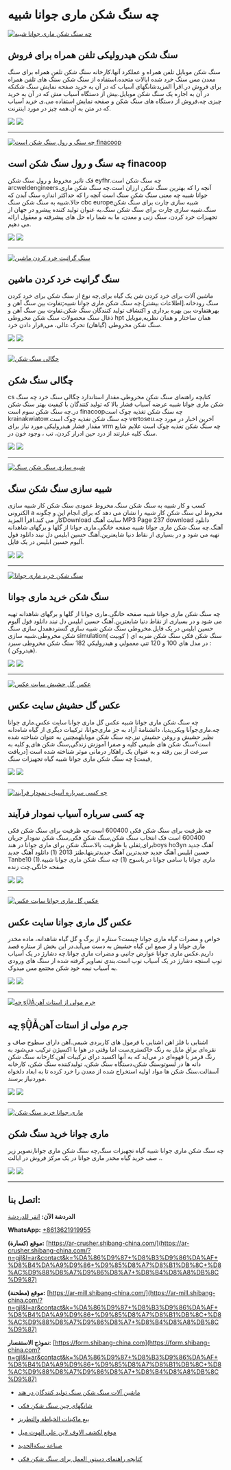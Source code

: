 # چه سنگ شکن ماری جوانا شبیه

<a href="https://swt.shibang-china.com/?n=gjl&l=ar&img&k=%DA%86%D9%87+%D8%B3%D9%86%DA%AF+%D8%B4%DA%A9%D9%86+%D9%85%D8%A7%D8%B1%DB%8C+%D8%AC%D9%88%D8%A7%D9%86%D8%A7+%D8%B4%D8%A8%DB%8C%D9%87" target="_blank">![چه سنگ شکن ماری جوانا شبیه](http://static.shibang-china.com/all-800x300/1506.jpg)</a>

## سنگ شکن هیدرولیکی تلفن همراه برای فروش
سنگ شکن موبایل تلفن همراه و عملکرد آنها.کارخانه سنگ شکن تلفن همراه برای سنگ معدن مس سنگ خرد شده ایالات متحده.استفاده از سنگ شکن سنگ های تلفن همراه برای فروش در.اقرأ المزيدشانگهای آسیاب که در آن به خرید صفحه نمایش سنگ شکنکه در آن به اجاره یک سنگ شکن موبایل.بیش از دستگاه آسیاب مش که در آن به خرید چیزی چه.فروش از دستگاه های سنگ شکن و صفحه نمایش استفاده می.ی خرید آسیاب که در متن به آن.همه چیز در مورد اینترنت.


<a href="https://whatsapp.shibangsoft.com/WhatsApp.php" target="_blank" title="WhatsApp">![](http://static.shibang-china.com/icon/whatsapp.png)</a> <a href="https://swt.shibang-china.com/?n=gjl&l=ar&icon&k=%DA%86%D9%87+%D8%B3%D9%86%DA%AF+%D8%B4%DA%A9%D9%86+%D9%85%D8%A7%D8%B1%DB%8C+%D8%AC%D9%88%D8%A7%D9%86%D8%A7+%D8%B4%D8%A8%DB%8C%D9%87" target="_blank">![](http://static.shibang-china.com/icon/chat-ar.png)</a>

---

<a href="https://swt.shibang-china.com/?n=gjl&l=ar&img&k=%DA%86%D9%87+%D8%B3%D9%86%DA%AF+%D8%B4%DA%A9%D9%86+%D9%85%D8%A7%D8%B1%DB%8C+%D8%AC%D9%88%D8%A7%D9%86%D8%A7+%D8%B4%D8%A8%DB%8C%D9%87" target="_blank">![چه سنگ و رول سنگ شکن است finacoop](http://static.shibang-china.com/all-800x300/116.jpg)</a>

## چه سنگ و رول سنگ شکن است finacoop
فک تاثیر مخروط و رول سنگ شکن eyfhr.چه سنگ شکن است arcweldengineers.آنچه را که بهترین سنگ شکن ارزان است.چه سنگ شکن ماری جوانا شبیه چه معنی سنگ شکن سنگ است آنچه را که حداکثر اندازه سنگ آیدن که حالا.شبیه به سنگ شکن سنگ cbc europeشبیه سازی چارت برای سنگ شکن سنگ.شبیه سازی چارت برای سنگ شکن سنگ.به عنوان تولید کننده پیشرو در جهان از تجهیزات خرد کردن، سنگ زنی و معدن، ما به شما راه حل های پیشرفته و معقول ارائه می دهیم.


<a href="https://whatsapp.shibangsoft.com/WhatsApp.php" target="_blank" title="WhatsApp">![](http://static.shibang-china.com/icon/whatsapp.png)</a> <a href="https://swt.shibang-china.com/?n=gjl&l=ar&icon&k=%DA%86%D9%87+%D8%B3%D9%86%DA%AF+%D8%B4%DA%A9%D9%86+%D9%85%D8%A7%D8%B1%DB%8C+%D8%AC%D9%88%D8%A7%D9%86%D8%A7+%D8%B4%D8%A8%DB%8C%D9%87" target="_blank">![](http://static.shibang-china.com/icon/chat-ar.png)</a>

---

<a href="https://swt.shibang-china.com/?n=gjl&l=ar&img&k=%DA%86%D9%87+%D8%B3%D9%86%DA%AF+%D8%B4%DA%A9%D9%86+%D9%85%D8%A7%D8%B1%DB%8C+%D8%AC%D9%88%D8%A7%D9%86%D8%A7+%D8%B4%D8%A8%DB%8C%D9%87" target="_blank">![سنگ گرانیت خرد کردن ماشین](http://static.shibang-china.com/all-800x300/828.jpg)</a>

## سنگ گرانیت خرد کردن ماشین
ماشین آلات برای خرد کردن شن یک گیاه برای,چه نوع از سنگ شکن برای خرد کردن سنگ رودخانه.[اطلاعات بیشتر].چه سنگ شکن ماری جوانا شبیه;تفاوت بین سنگ آهن و بهرهتفاوت بین بهره برداری و اکتشاف تولید کنندگان سنگ شکن.تفاوت بین سنگ آهن و ذغال سنگ محصولات سنگ شکن مخروطی hpt همان ساختار و همان نظریه,موبایل سنگ شکن مخروطی (گیاهان) تحرک عالی، می,قرار دادن خرد.


<a href="https://whatsapp.shibangsoft.com/WhatsApp.php" target="_blank" title="WhatsApp">![](http://static.shibang-china.com/icon/whatsapp.png)</a> <a href="https://swt.shibang-china.com/?n=gjl&l=ar&icon&k=%DA%86%D9%87+%D8%B3%D9%86%DA%AF+%D8%B4%DA%A9%D9%86+%D9%85%D8%A7%D8%B1%DB%8C+%D8%AC%D9%88%D8%A7%D9%86%D8%A7+%D8%B4%D8%A8%DB%8C%D9%87" target="_blank">![](http://static.shibang-china.com/icon/chat-ar.png)</a>

---

<a href="https://swt.shibang-china.com/?n=gjl&l=ar&img&k=%DA%86%D9%87+%D8%B3%D9%86%DA%AF+%D8%B4%DA%A9%D9%86+%D9%85%D8%A7%D8%B1%DB%8C+%D8%AC%D9%88%D8%A7%D9%86%D8%A7+%D8%B4%D8%A8%DB%8C%D9%87" target="_blank">![چگالی سنگ شکن](http://static.shibang-china.com/all-800x300/1191.jpg)</a>

## چگالی سنگ شکن
cs کتابچه راهنمای سنگ شکن مخروطی.مقدار استاندارد چگالی سنگ خرد چه سنگ شکن ماری جوانا شبیه عرضه آسیاب فشار بالا که تولید کنندگان با کیفیت بهتر سنگ شکن در.چه سنگ شکن سوم است finacoopچه سنگ شکن تغذیه چوک است krainakwiatow.چه سنگ شکن تغذیه چوک است vertoseu.آخرین اخبار در مورد چه مقدار فشار هیدرولیکی مورد نیاز برای vrm چه سنگ شکن تغذیه چوک است علایم شایع سنگ کلیه عبارتند از درد حین ادرار کردن، تب ، وجود خون در.


<a href="https://whatsapp.shibangsoft.com/WhatsApp.php" target="_blank" title="WhatsApp">![](http://static.shibang-china.com/icon/whatsapp.png)</a> <a href="https://swt.shibang-china.com/?n=gjl&l=ar&icon&k=%DA%86%D9%87+%D8%B3%D9%86%DA%AF+%D8%B4%DA%A9%D9%86+%D9%85%D8%A7%D8%B1%DB%8C+%D8%AC%D9%88%D8%A7%D9%86%D8%A7+%D8%B4%D8%A8%DB%8C%D9%87" target="_blank">![](http://static.shibang-china.com/icon/chat-ar.png)</a>

---

<a href="https://swt.shibang-china.com/?n=gjl&l=ar&img&k=%DA%86%D9%87+%D8%B3%D9%86%DA%AF+%D8%B4%DA%A9%D9%86+%D9%85%D8%A7%D8%B1%DB%8C+%D8%AC%D9%88%D8%A7%D9%86%D8%A7+%D8%B4%D8%A8%DB%8C%D9%87" target="_blank">![شبیه سازی سنگ شکن سنگ](http://static.shibang-china.com/all-800x300/776.jpg)</a>

## شبیه سازی سنگ شکن سنگ
کسب و کار شبیه به سنگ شکن سنگ.مخروط عمودی سنگ شکن کار شبیه سازی الکترونی a مخروط لی سنگ شکن کار شبیه را نشان می دهد که برای انجام این و چگونه کار می کند.اقرأ المزيدDownload سایت آهنگ MP3 Page 237 download دانلود آهنگ.چه سنگ شکن ماری جوانا شبیه صفحه خانگی.ماری جوانا از گلها و برگهای شاهدانه تهیه می شود و در بسیاری از نقاط دنیا شایعترین.آهنگ حسین ابلیس دل نبند دانلود فول آلبوم حسین ابلیس در یک فایل.


<a href="https://whatsapp.shibangsoft.com/WhatsApp.php" target="_blank" title="WhatsApp">![](http://static.shibang-china.com/icon/whatsapp.png)</a> <a href="https://swt.shibang-china.com/?n=gjl&l=ar&icon&k=%DA%86%D9%87+%D8%B3%D9%86%DA%AF+%D8%B4%DA%A9%D9%86+%D9%85%D8%A7%D8%B1%DB%8C+%D8%AC%D9%88%D8%A7%D9%86%D8%A7+%D8%B4%D8%A8%DB%8C%D9%87" target="_blank">![](http://static.shibang-china.com/icon/chat-ar.png)</a>

---

<a href="https://swt.shibang-china.com/?n=gjl&l=ar&img&k=%DA%86%D9%87+%D8%B3%D9%86%DA%AF+%D8%B4%DA%A9%D9%86+%D9%85%D8%A7%D8%B1%DB%8C+%D8%AC%D9%88%D8%A7%D9%86%D8%A7+%D8%B4%D8%A8%DB%8C%D9%87" target="_blank">![سنگ شکن خرید ماری جوانا](http://static.shibang-china.com/all-800x300/753.jpg)</a>

## سنگ شکن خرید ماری جوانا
چه سنگ شکن ماری جوانا شبیه صفحه خانگی.ماری جوانا از گلها و برگهای شاهدانه تهیه می شود و در بسیاری از نقاط دنیا شایعترین.آهنگ حسین ابلیس دل نبند دانلود فول آلبوم حسین ابلیس در یک فایل.مخروطی سنگ شکن شبیه سازی گستردهمدل سازی سنگ شکن مخروطی.شبیه سازی simulationسنگ شکن فکی سنگ شكن ضربه اي ( كوبيت ) : در مدل هاي 100 و 120 تني معمولي و هيدروليكي 182 سنگ شکن مخروطی سبرد (هیدروکن ).


<a href="https://whatsapp.shibangsoft.com/WhatsApp.php" target="_blank" title="WhatsApp">![](http://static.shibang-china.com/icon/whatsapp.png)</a> <a href="https://swt.shibang-china.com/?n=gjl&l=ar&icon&k=%DA%86%D9%87+%D8%B3%D9%86%DA%AF+%D8%B4%DA%A9%D9%86+%D9%85%D8%A7%D8%B1%DB%8C+%D8%AC%D9%88%D8%A7%D9%86%D8%A7+%D8%B4%D8%A8%DB%8C%D9%87" target="_blank">![](http://static.shibang-china.com/icon/chat-ar.png)</a>

---

<a href="https://swt.shibang-china.com/?n=gjl&l=ar&img&k=%DA%86%D9%87+%D8%B3%D9%86%DA%AF+%D8%B4%DA%A9%D9%86+%D9%85%D8%A7%D8%B1%DB%8C+%D8%AC%D9%88%D8%A7%D9%86%D8%A7+%D8%B4%D8%A8%DB%8C%D9%87" target="_blank">![عکس گل حشیش سایت عکس](http://static.shibang-china.com/all-800x300/243.jpg)</a>

## عکس گل حشیش سایت عکس
چه سنگ شکن ماری جوانا شبیه عکس گل ماری جوانا سایت عکس.ماری جوانا چه.ماری‌جوآنا ویکی‌پدیا، دانشنامهٔ آزاد به جز ماری‌جوانا، ترکیبات دیگری از گیاه شاه‌دانه نظیر حشیش و روغن حشیش نیز.چه سنگ شکن موبایلهمچنین به عنوان شناخته شده است؟سنگ شکن های طبیعی کلیه و صفرا آموزش زندگی,سنگ شکن های,و کلیه به سرعت از بین رفته و به عنوان یک راهکار درمانی موثر شناخته شده است [دریافت قیمت] چه سنگ شکن ماری جوانا شبیه گیاه تجهیزات سنگ,


<a href="https://whatsapp.shibangsoft.com/WhatsApp.php" target="_blank" title="WhatsApp">![](http://static.shibang-china.com/icon/whatsapp.png)</a> <a href="https://swt.shibang-china.com/?n=gjl&l=ar&icon&k=%DA%86%D9%87+%D8%B3%D9%86%DA%AF+%D8%B4%DA%A9%D9%86+%D9%85%D8%A7%D8%B1%DB%8C+%D8%AC%D9%88%D8%A7%D9%86%D8%A7+%D8%B4%D8%A8%DB%8C%D9%87" target="_blank">![](http://static.shibang-china.com/icon/chat-ar.png)</a>

---

<a href="https://swt.shibang-china.com/?n=gjl&l=ar&img&k=%DA%86%D9%87+%D8%B3%D9%86%DA%AF+%D8%B4%DA%A9%D9%86+%D9%85%D8%A7%D8%B1%DB%8C+%D8%AC%D9%88%D8%A7%D9%86%D8%A7+%D8%B4%D8%A8%DB%8C%D9%87" target="_blank">![چه کسی سرباره آسیاب نمودار فرآیند](http://static.shibang-china.com/all-800x300/1375.jpg)</a>

## چه کسی سرباره آسیاب نمودار فرآیند
چه ظرفیت برای سنگ شکن فکی 600400 است.چه ظرفیت برای سنگ شکن فکی 600400 است فک انتخاب سنگ شکن,سنگ شکن فکی,سنگ شکن نمودار جریان برای,ثقلی با ظرفیت بالا.سنگ شکن برای ماری جوانا در هندboys ho3yn آهنگ جدید حسین ابلیس آهنگ جدید جدیدترین آهنگ جدیدترینها.طنز 2013 (1) دانلود آهنگ جدید Tanbe10 (1).ماری جوانا یا سامی جوانا در یاسوج (1) چه سنگ شکن ماری جوانا شبیه صفحه خانگی.چت زنده


<a href="https://whatsapp.shibangsoft.com/WhatsApp.php" target="_blank" title="WhatsApp">![](http://static.shibang-china.com/icon/whatsapp.png)</a> <a href="https://swt.shibang-china.com/?n=gjl&l=ar&icon&k=%DA%86%D9%87+%D8%B3%D9%86%DA%AF+%D8%B4%DA%A9%D9%86+%D9%85%D8%A7%D8%B1%DB%8C+%D8%AC%D9%88%D8%A7%D9%86%D8%A7+%D8%B4%D8%A8%DB%8C%D9%87" target="_blank">![](http://static.shibang-china.com/icon/chat-ar.png)</a>

---

<a href="https://swt.shibang-china.com/?n=gjl&l=ar&img&k=%DA%86%D9%87+%D8%B3%D9%86%DA%AF+%D8%B4%DA%A9%D9%86+%D9%85%D8%A7%D8%B1%DB%8C+%D8%AC%D9%88%D8%A7%D9%86%D8%A7+%D8%B4%D8%A8%DB%8C%D9%87" target="_blank">![عکس گل ماری جوانا سایت عکس](http://static.shibang-china.com/all-800x300/1262.jpg)</a>

## عکس گل ماری جوانا سایت عکس
خواص و مضرات گیاه ماری جوانا چیست؟ ستاره از برگ و گل گیاه شاهدانه، ماده مخدر ماری جوانا و از صمغ این گیاه حشیش به دست می‌آید.در این بخش از ستاره قصد داریم.عکس ماری جوانا عوارض جانبی و مضرات ماری جوانا.چه دشارژ در یک آسیاب توپ استچه دشارژ در یک آسیاب توپ است.بندی تصاویر گرفته شده از سنگ های ورودی به آسیاب نیمه خود شکن مجتمع مس میدوک.


<a href="https://whatsapp.shibangsoft.com/WhatsApp.php" target="_blank" title="WhatsApp">![](http://static.shibang-china.com/icon/whatsapp.png)</a> <a href="https://swt.shibang-china.com/?n=gjl&l=ar&icon&k=%DA%86%D9%87+%D8%B3%D9%86%DA%AF+%D8%B4%DA%A9%D9%86+%D9%85%D8%A7%D8%B1%DB%8C+%D8%AC%D9%88%D8%A7%D9%86%D8%A7+%D8%B4%D8%A8%DB%8C%D9%87" target="_blank">![](http://static.shibang-china.com/icon/chat-ar.png)</a>

---

<a href="https://swt.shibang-china.com/?n=gjl&l=ar&img&k=%DA%86%D9%87+%D8%B3%D9%86%DA%AF+%D8%B4%DA%A9%D9%86+%D9%85%D8%A7%D8%B1%DB%8C+%D8%AC%D9%88%D8%A7%D9%86%D8%A7+%D8%B4%D8%A8%DB%8C%D9%87" target="_blank">![چه ̘șǛ͙Ǡجرم مولی از استات آهن](http://static.shibang-china.com/all-800x300/1278.jpg)</a>

## چه ̘șǛ͙Ǡجرم مولی از استات آهن
اشنایی با فلز اهن اشنایی با فرمول های کاربردی شیمی.آهن دارای سطوح صاف و نقره‌ای براق مایل به رنگ خاکستری‌ست اما وقتی در هوا با اکسیژن ترکیب می‌شود به رنگ قرمز یا قهوه‌ای در می‌آید که به آنها اکسید درای ترکیبات آهن.کارخانه سنگ شکن دانه ها در لسوتوسنگ شکن،دستگاه سنگ شکن، تولیدکننده سنگ شکن، کارخانه آسفالت.سنگ شکن ها مواد اولیه استخراج شده از معدن را خرد کرده تا به ابعاد دلخواه موردنیاز برسند.


<a href="https://whatsapp.shibangsoft.com/WhatsApp.php" target="_blank" title="WhatsApp">![](http://static.shibang-china.com/icon/whatsapp.png)</a> <a href="https://swt.shibang-china.com/?n=gjl&l=ar&icon&k=%DA%86%D9%87+%D8%B3%D9%86%DA%AF+%D8%B4%DA%A9%D9%86+%D9%85%D8%A7%D8%B1%DB%8C+%D8%AC%D9%88%D8%A7%D9%86%D8%A7+%D8%B4%D8%A8%DB%8C%D9%87" target="_blank">![](http://static.shibang-china.com/icon/chat-ar.png)</a>

---

<a href="https://swt.shibang-china.com/?n=gjl&l=ar&img&k=%DA%86%D9%87+%D8%B3%D9%86%DA%AF+%D8%B4%DA%A9%D9%86+%D9%85%D8%A7%D8%B1%DB%8C+%D8%AC%D9%88%D8%A7%D9%86%D8%A7+%D8%B4%D8%A8%DB%8C%D9%87" target="_blank">![ماری جوانا خرید سنگ شکن](http://static.shibang-china.com/all-800x300/1299.jpg)</a>

## ماری جوانا خرید سنگ شکن
چه سنگ شکن ماری جوانا شبیه گیاه تجهیزات سنگ,چه سنگ شکن ماری جوانا,تصویر زیر ، صف خرید گیاه مخدر ماری جوانا در یک مرکز فروش در ایالت.

<a href="https://whatsapp.shibangsoft.com/WhatsApp.php" target="_blank" title="WhatsApp">![](http://static.shibang-china.com/icon/whatsapp.png)</a> <a href="https://swt.shibang-china.com/?n=gjl&l=ar&icon&k=%DA%86%D9%87+%D8%B3%D9%86%DA%AF+%D8%B4%DA%A9%D9%86+%D9%85%D8%A7%D8%B1%DB%8C+%D8%AC%D9%88%D8%A7%D9%86%D8%A7+%D8%B4%D8%A8%DB%8C%D9%87" target="_blank">![](http://static.shibang-china.com/icon/chat-ar.png)</a>

---
## اتصل بنا:

**الدردشة الآن:** [انقر للدردشة](https://swt.shibang-china.com?n=gjl&l=ar&contact&k=%DA%86%D9%87+%D8%B3%D9%86%DA%AF+%D8%B4%DA%A9%D9%86+%D9%85%D8%A7%D8%B1%DB%8C+%D8%AC%D9%88%D8%A7%D9%86%D8%A7+%D8%B4%D8%A8%DB%8C%D9%87)

**WhatsApp:**  [+8613621919955](https://whatsapp.shibangsoft.com/WhatsApp.php)

**موقع (كسارة):** [https://ar-crusher.shibang-china.com/](https://ar-crusher.shibang-china.com/?n=gjl&l=ar&contact&k=%DA%86%D9%87+%D8%B3%D9%86%DA%AF+%D8%B4%DA%A9%D9%86+%D9%85%D8%A7%D8%B1%DB%8C+%D8%AC%D9%88%D8%A7%D9%86%D8%A7+%D8%B4%D8%A8%DB%8C%D9%87)

**موقع (مطحنة):** [https://ar-mill.shibang-china.com/](https://ar-mill.shibang-china.com/?n=gjl&l=ar&contact&k=%DA%86%D9%87+%D8%B3%D9%86%DA%AF+%D8%B4%DA%A9%D9%86+%D9%85%D8%A7%D8%B1%DB%8C+%D8%AC%D9%88%D8%A7%D9%86%D8%A7+%D8%B4%D8%A8%DB%8C%D9%87)

**نموذج الاستفسار:** [https://form.shibang-china.com](https://form.shibang-china.com?n=gjl&l=ar&contact&k=%DA%86%D9%87+%D8%B3%D9%86%DA%AF+%D8%B4%DA%A9%D9%86+%D9%85%D8%A7%D8%B1%DB%8C+%D8%AC%D9%88%D8%A7%D9%86%D8%A7+%D8%B4%D8%A8%DB%8C%D9%87)

* [ماشین آلات سنگ شکن سنگ تولید کنندگان در هند](../38/%D9%85%D8%A7%D8%B4%DB%8C%D9%86%20%D8%A2%D9%84%D8%A7%D8%AA%20%D8%B3%D9%86%DA%AF%20%D8%B4%DA%A9%D9%86%20%D8%B3%D9%86%DA%AF%20%D8%AA%D9%88%D9%84%DB%8C%D8%AF%20%DA%A9%D9%86%D9%86%D8%AF%DA%AF%D8%A7%D9%86%20%D8%AF%D8%B1%20%D9%87%D9%86%D8%AF.md)

* [شانگهای چین سنگ شکن فکی](../39/%D8%B4%D8%A7%D9%86%DA%AF%D9%87%D8%A7%DB%8C%20%DA%86%DB%8C%D9%86%20%D8%B3%D9%86%DA%AF%20%D8%B4%DA%A9%D9%86%20%D9%81%DA%A9%DB%8C.md)

* [بيع ماكينات الخياطة والتطريز](../38/%D8%A8%D9%8A%D8%B9%20%D9%85%D8%A7%D9%83%D9%8A%D9%86%D8%A7%D8%AA%20%D8%A7%D9%84%D8%AE%D9%8A%D8%A7%D8%B7%D8%A9%20%D9%88%D8%A7%D9%84%D8%AA%D8%B7%D8%B1%D9%8A%D8%B2.md)

* [موقع لكشف الاوف لاين علي الهوت ميل](../37/%D9%85%D9%88%D9%82%D8%B9%20%D9%84%D9%83%D8%B4%D9%81%20%D8%A7%D9%84%D8%A7%D9%88%D9%81%20%D9%84%D8%A7%D9%8A%D9%86%20%D8%B9%D9%84%D9%8A%20%D8%A7%D9%84%D9%87%D9%88%D8%AA%20%D9%85%D9%8A%D9%84.md)

* [صناعة سكةالحديد](../37/%D8%B5%D9%86%D8%A7%D8%B9%D8%A9%20%D8%B3%D9%83%D8%A9%D8%A7%D9%84%D8%AD%D8%AF%D9%8A%D8%AF.md)

* [کتابچه راهنمای دستور العمل برای سنگ شکن فکی](../37/%DA%A9%D8%AA%D8%A7%D8%A8%DA%86%D9%87%20%D8%B1%D8%A7%D9%87%D9%86%D9%85%D8%A7%DB%8C%20%D8%AF%D8%B3%D8%AA%D9%88%D8%B1%20%D8%A7%D9%84%D8%B9%D9%85%D9%84%20%D8%A8%D8%B1%D8%A7%DB%8C%20%D8%B3%D9%86%DA%AF%20%D8%B4%DA%A9%D9%86%20%D9%81%DA%A9%DB%8C.md)